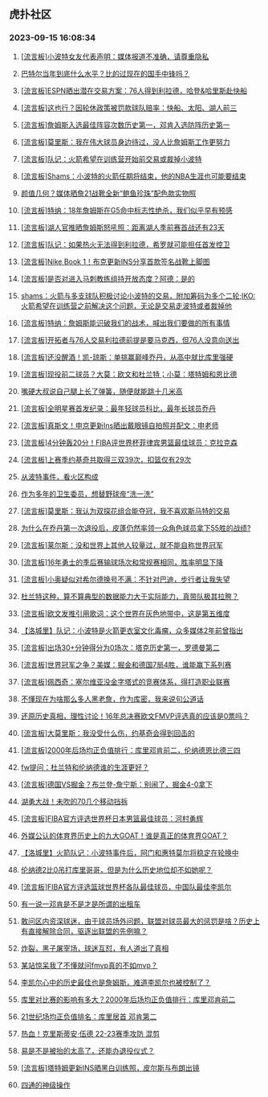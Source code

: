 ## 虎扑社区 
### 2023-09-15 16:08:34

1. [[流言板]小波特女友代表声明：媒体报道不准确，请尊重隐私](https://bbs.hupu.com/62110660.html)

2. [巴特尔当年到底什么水平？比的过现在的国手中锋吗？](https://bbs.hupu.com/62109074.html)

3. [[流言板]ESPN晒出潜在交易方案：76人得到利拉德，哈登&哈里斯赴快船](https://bbs.hupu.com/62109647.html)

4. [[流言板]这也行？因轮休政策被罚款球队赔率：快船、太阳、湖人前三](https://bbs.hupu.com/62108368.html)

5. [[流言板]詹姆斯入选最佳阵容次数历史第一，邓肯入选防阵历史第一](https://bbs.hupu.com/62111126.html)

6. [[流言板]莫里斯：我在伟大球员身边待过，没人比詹姆斯工作更努力](https://bbs.hupu.com/62107676.html)

7. [[流言板]队记：火箭希望在训练营开始前交易或裁掉小波特](https://bbs.hupu.com/62107680.html)

8. [[流言板]Shams：小波特的火箭任期将结束，他的NBA生涯也可能要结束](https://bbs.hupu.com/62108455.html)

9. [颜值几何？媒体晒詹21战靴全新“鲍鱼珍珠”配色款实物照](https://bbs.hupu.com/62108231.html)

10. [[流言板]特纳：18年詹姆斯在G5命中标志性绝杀，我们似乎早有预感](https://bbs.hupu.com/62109474.html)

11. [[流言板]湖人官推晒詹姆斯怒吼照：距离湖人季前赛首战还有23天](https://bbs.hupu.com/62107533.html)

12. [[流言板]队记：如果热火无法得到利拉德，希罗就可能担任首发控卫](https://bbs.hupu.com/62109880.html)

13. [[流言板]Nike Book 1！布克更新INS分享首款签名战靴上脚图](https://bbs.hupu.com/62109080.html)

14. [[流言板]是否对进入马刺教练组持开放态度？阿德：是的](https://bbs.hupu.com/62108779.html)

15. [shams：火箭与多支球队积极讨论小波特的交易，附加筹码为多个二轮;IKO:火箭希望在训练营之前解决这个问题，无论是交易走波特或者裁掉他](https://bbs.hupu.com/62107304.html)

16. [[流言板]特纳：詹姆斯能识破我们的战术，喊出我们要做的所有事情](https://bbs.hupu.com/62109171.html)

17. [[流言板]开拓者与76人交易利拉德前提是要马克西，但76人没意向送出](https://bbs.hupu.com/62108556.html)

18. [[流言板]还没醒酒！凯-琼斯：单挑赢巅峰乔丹，从高中就比库里强硬](https://bbs.hupu.com/62108163.html)

19. [[流言板]现役前二球员？大莫：欧文和杜兰特；小莫：塔特姆和恩比德](https://bbs.hupu.com/62111020.html)

20. [嘴硬大叔说自己腿上长了弹簧，随便就能跳十几米高](https://bbs.hupu.com/62107756.html)

21. [[流言板]全明星赛首发纪录：最年轻球员科比，最年长球员乔丹](https://bbs.hupu.com/62111252.html)

22. [[流言板]真斯文！申京更新Ins晒出戴眼镜自拍照并配文：申老师](https://bbs.hupu.com/62109125.html)

23. [[流言板]4分钟轰20分！FIBA评世界杯菲律宾男篮最佳球员：克拉克森](https://bbs.hupu.com/62110721.html)

24. [[流言板]上赛季约基奇共取得三双39次，扣篮仅有29次](https://bbs.hupu.com/62111080.html)

25. [从波特事件，看火区构成](https://bbs.hupu.com/62111256.html)

26. [作为多年的卫生委员，想替野球帝“洗一洗”](https://bbs.hupu.com/62111637.html)

27. [[流言板]莫里斯：我认为双探花组合能夺冠，我不喜欢斯马特的交易](https://bbs.hupu.com/62107979.html)

28. [为什么在乔丹第一次退役后，皮蓬仍然率领一众角色球员拿下55胜的战绩?](https://bbs.hupu.com/62109406.html)

29. [[流言板]莱尔斯：没和世界上其他人较量过，就不能自称世界冠军](https://bbs.hupu.com/62108493.html)

30. [[流言板]16年勇士的季后赛输球场次和常规赛相同，胜率明显下降](https://bbs.hupu.com/62111158.html)

31. [[流言板]小奥疑似对希尔德换号不满：不针对巴迪，步行者让我失望](https://bbs.hupu.com/62108119.html)

32. [杜兰特这种，算不算典型的数据能力大于实际能力，真带队极其拉胯？](https://bbs.hupu.com/62111053.html)

33. [[流言板]欧文发推引用歌词：这个世界在灰色地带中，这是第五维度](https://bbs.hupu.com/62109362.html)

34. [【洛城里】队记：小波特是火箭更衣室文化毒瘤，众多媒体2年前曾指出](https://bbs.hupu.com/62111062.html)

35. [[流言板]出场30+分钟得分为0场次：塔克历史第一，罗德曼第二](https://bbs.hupu.com/62111632.html)

36. [[流言板]世界冠军之争？美媒：掘金和德国7局4胜，谁能赢下系列赛](https://bbs.hupu.com/62108665.html)

37. [[流言板]佩西奇：塞尔维亚没金字塔式的竞赛体系，得打造职业联赛](https://bbs.hupu.com/62109711.html)

38. [不懂现在为啥那么多人黑老詹，作为库密，我来说句公道话](https://bbs.hupu.com/62111329.html)

39. [还原历史真相，理性讨论！16年总决赛欧文FMVP评选真的应该是0票吗？](https://bbs.hupu.com/62110827.html)

40. [[流言板]大莫里斯：我没受什么伤，约基奇会得到回击的](https://bbs.hupu.com/62108325.html)

41. [[流言板]2000年后场均正负值排行：库里邓肯前二，伦纳德恩比德三四](https://bbs.hupu.com/62108882.html)

42. [fw提问：杜兰特和伦纳德谁的生涯更好？](https://bbs.hupu.com/62111038.html)

43. [[流言板]德国VS掘金？布兰登-詹宁斯：别闹了，掘金4-0拿下](https://bbs.hupu.com/62108962.html)

44. [湖勇大战！未吹的70几个移动挡拆](https://bbs.hupu.com/62111521.html)

45. [[流言板]FIBA官方评选世界杯日本男篮最佳球员：河村勇辉](https://bbs.hupu.com/62110202.html)

46. [外媒公认的体育界历史上的九大GOAT！谁是真正的体育界GOAT？](https://bbs.hupu.com/62111212.html)

47. [【洛城里】火箭队记：小波特事件后，阿门和惠特莫尔将稳定在轮换中](https://bbs.hupu.com/62111686.html)

48. [伦纳德2比0吊打库里哥哥，但是为什么历史地位却不如她呢？](https://bbs.hupu.com/62111579.html)

49. [[流言板]FIBA官方评选篮球世界杯各队最佳球员，中国队最佳李凯尔](https://bbs.hupu.com/62106726.html)

50. [有一说一邓肯是不是才是所谓的出租车](https://bbs.hupu.com/62111270.html)

51. [敢问区内资深球迷，由于球员场外问题，联盟对球员最大的惩罚是啥？历史上有直接解除合同，驱逐出联盟的先例嘛？](https://bbs.hupu.com/62110759.html)

52. [炸裂，黑子屠宰场，球迷互怼，有人道出了真相](https://bbs.hupu.com/62111604.html)

53. [某站惊呆我了不懂就问fmvp真的不如mvp？](https://bbs.hupu.com/62111590.html)

54. [李凯尔心中的历史最佳也是詹姆斯，难道李凯尔也被控制了？](https://bbs.hupu.com/62111651.html)

55. [库里对比赛的影响有多大？2000年后场均正负值排行：库里邓肯前二](https://bbs.hupu.com/62110129.html)

56. [21世纪场均正负值排名：库里居首 邓肯第二](https://bbs.hupu.com/62111626.html)

57. [热血！克里斯蒂安·伍德    22-23赛季攻防 混剪](https://bbs.hupu.com/62110588.html)

58. [易是不是被抬的太高了，还能办退役仪式？](https://bbs.hupu.com/62111272.html)

59. [[流言板]塔特姆更新INS晒黑白训练照，皮尔斯与布朗出镜](https://bbs.hupu.com/62108771.html)

60. [四通的神级操作](https://bbs.hupu.com/62111716.html)

